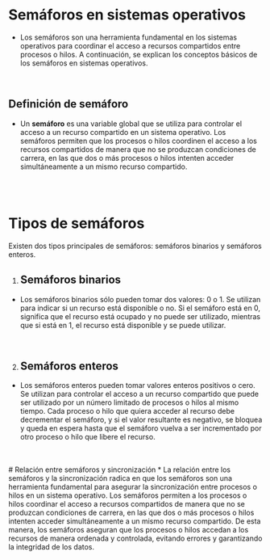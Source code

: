 # Semáforos en sistemas operativos
* Los semáforos son una herramienta fundamental en los sistemas operativos para coordinar el acceso a recursos compartidos entre procesos o hilos. A continuación, se explican los conceptos básicos de los semáforos en sistemas operativos.

 <br>
 

## Definición de semáforo
* Un **semáforo** es una variable global que se utiliza para controlar el acceso a un recurso compartido en un sistema operativo. Los semáforos permiten que los procesos o hilos coordinen el acceso a los recursos compartidos de manera que no se produzcan condiciones de carrera, en las que dos o más procesos o hilos intenten acceder simultáneamente a un mismo recurso compartido.
<br>
<br>

# Tipos de semáforos
Existen dos tipos principales de semáforos: semáforos binarios y semáforos enteros.

1. ## **Semáforos binarios**
* Los semáforos binarios sólo pueden tomar dos valores: 0 o 1. Se utilizan para indicar si un recurso está disponible o no. Si el semáforo está en 0, significa que el recurso está ocupado y no puede ser utilizado, mientras que si está en 1, el recurso está disponible y se puede utilizar.
<br>

2. ## **Semáforos enteros**
* Los semáforos enteros pueden tomar valores enteros positivos o cero. Se utilizan para controlar el acceso a un recurso compartido que puede ser utilizado por un número limitado de procesos o hilos al mismo tiempo. Cada proceso o hilo que quiera acceder al recurso debe decrementar el semáforo, y si el valor resultante es negativo, se bloquea y queda en espera hasta que el semáforo vuelva a ser incrementado por otro proceso o hilo que libere el recurso.
<br>
<br>
# Relación entre semáforos y sincronización
* La relación entre los semáforos y la sincronización radica en que los semáforos son una herramienta fundamental para asegurar la sincronización entre procesos o hilos en un sistema operativo. Los semáforos permiten a los procesos o hilos coordinar el acceso a recursos compartidos de manera que no se produzcan condiciones de carrera, en las que dos o más procesos o hilos intenten acceder simultáneamente a un mismo recurso compartido. De esta manera, los semáforos aseguran que los procesos o hilos accedan a los recursos de manera ordenada y controlada, evitando errores y garantizando la integridad de los datos.